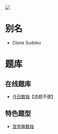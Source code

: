 ![](https://cn.sudoku.today/pic/clonesudoku4x5/15535_134471.png)

# 别名
- Clone Sudoku

# 题库

## 在线题库
- [今日数独]【选题不便】

[今日数独]: https://cn.sudoku.today/g-clone-sudoku/

## 特色题型
- [宫克隆数独](宫克隆数独.md)